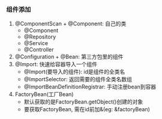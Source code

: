 ### 组件添加

1. @ComponentScan + @Component: 自己的类
    - @Component
    - @Repository 
    - @Service 
    - @Controller
1. @Configuration + @Bean: 第三方包里的组件
1. @Import: 快速给容器导入一个组件
    - @Import(要导入的组件): id是组件的全类名
    - @ImportSelector: 返回需要的组件全类名数组
    - @ImportBeanDefinitionRegistrar: 手动注册bean到容器
1. FactoryBean(工厂Bean)
    - 默认获取的是FactoryBean.getObject()创建的对象
    - 要获取FactoryBean, 需在id前加&(eg: &factoryBean)


